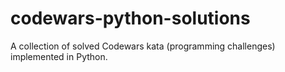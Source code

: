 # codewars-python-solutions
A collection of solved Codewars kata (programming challenges) implemented in Python.
